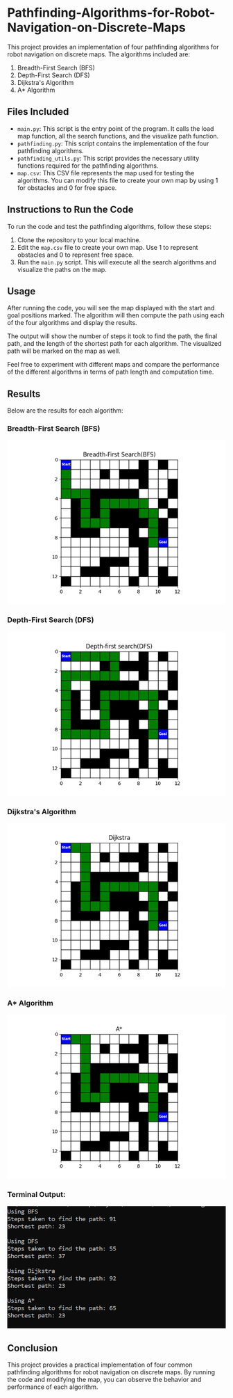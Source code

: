 # Pathfinding-Algorithms-for-Robot-Navigation-on-Discrete-Maps

This project provides an implementation of four pathfinding algorithms for robot navigation on discrete maps. The algorithms included are:

1. Breadth-First Search (BFS)
2. Depth-First Search (DFS)
3. Dijkstra's Algorithm
4. A* Algorithm

## Files Included

- `main.py`: This script is the entry point of the program. It calls the load map function, all the search functions, and the visualize path function.
- `pathfinding.py`: This script contains the implementation of the four pathfinding algorithms.
- `pathfinding_utils.py`: This script provides the necessary utility functions required for the pathfinding algorithms.
- `map.csv`: This CSV file represents the map used for testing the algorithms. You can modify this file to create your own map by using 1 for obstacles and 0 for free space.

## Instructions to Run the Code

To run the code and test the pathfinding algorithms, follow these steps:

1. Clone the repository to your local machine.
2. Edit the `map.csv` file to create your own map. Use 1 to represent obstacles and 0 to represent free space.
3. Run the `main.py` script. This will execute all the search algorithms and visualize the paths on the map.

## Usage

After running the code, you will see the map displayed with the start and goal positions marked. The algorithm will then compute the path using each of the four algorithms and display the results.

The output will show the number of steps it took to find the path, the final path, and the length of the shortest path for each algorithm. The visualized path will be marked on the map as well.

Feel free to experiment with different maps and compare the performance of the different algorithms in terms of path length and computation time.

## Results

Below are the results for each algorithm:

### Breadth-First Search (BFS)

![BFS Plot](results/BFS.png)

### Depth-First Search (DFS)

![DFS Plot](results/DFS.png)

### Dijkstra's Algorithm

![Dijkstra Plot](results/Dijkstra.png)

### A* Algorithm

![A* Plot](results/A_star.png)

### Terminal Output:

![Terminal Output](results/terminal.PNG)



## Conclusion

This project provides a practical implementation of four common pathfinding algorithms for robot navigation on discrete maps. By running the code and modifying the map, you can observe the behavior and performance of each algorithm.
